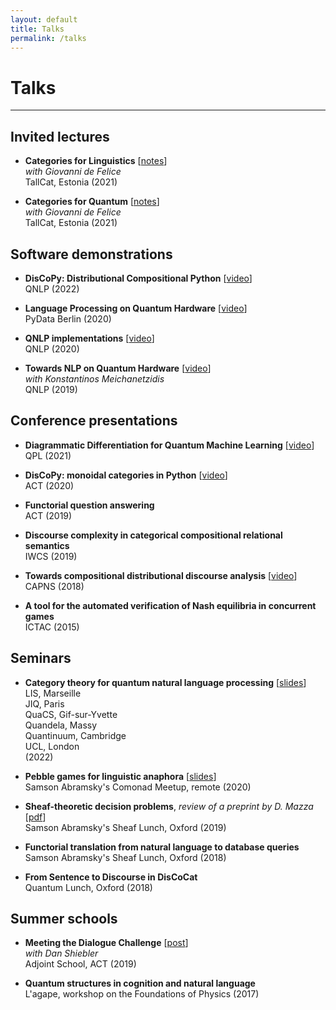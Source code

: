 ```yaml
---
layout: default
title: Talks
permalink: /talks
---
```


# Talks

---

## Invited lectures

* **Categories for Linguistics** [[notes](https://docs.discopy.org/en/main/notebooks/21-05-03-tallcat.html)] <br>
  *with Giovanni de Felice* <br>
  TallCat, Estonia (2021)

* **Categories for Quantum** [[notes](https://docs.discopy.org/en/main/notebooks/21-05-05-tallcat.html)] <br>
  *with Giovanni de Felice* <br>
  TallCat, Estonia (2021)

## Software demonstrations

* **DisCoPy: Distributional Compositional Python** [[video](https://www.youtube.com/watch?v=P7nZHX0xhAI)] <br>
  QNLP (2022)

* **Language Processing on Quantum Hardware** [[video](https://www.youtube.com/watch?v=5jK8qEQvR-o)] <br>
  PyData Berlin (2020)

* **QNLP implementations** [[video](https://www.youtube.com/watch?v=NJFYXZyeMj0)] <br>
  QNLP (2020)

* **Towards NLP on Quantum Hardware** [[video](https://www.youtube.com/watch?v=3UKqpL7Z0Uc)] <br>
  *with Konstantinos Meichanetzidis* <br>
  QNLP (2019)

## Conference presentations

* **Diagrammatic Differentiation for Quantum Machine Learning** [[video](https://www.youtube.com/watch?v=HOB3r44-pGw)] <br>
  QPL (2021)

* **DisCoPy: monoidal categories in Python** [[video](https://www.youtube.com/watch?v=kPar2nQVFnY)] <br>
  ACT (2020)

* **Functorial question answering** <br>
  ACT (2019)

* **Discourse complexity in categorical compositional relational semantics** <br>
  IWCS (2019)

* **Towards compositional distributional discourse analysis** [[video](https://www.youtube.com/watch?v=u61WZKTUG1Y)] <br>
  CAPNS (2018)

* **A tool for the automated verification of Nash equilibria in concurrent games** <br>
  ICTAC (2015)

## Seminars

* **Category theory for quantum natural language processing** [[slides](../slides/22-11-29-CT-for-QNLP.html)] <br>
  LIS, Marseille <br>
  JIQ, Paris <br>
  QuaCS, Gif-sur-Yvette <br>
  Quandela, Massy <br>
  Quantinuum, Cambridge <br>
  UCL, London <br>
  (2022)

* **Pebble games for linguistic anaphora** [[slides](../slides/20-06-18-pebble-anaphora.pdf)] <br>
  Samson Abramsky's Comonad Meetup, remote (2020)

* **Sheaf-theoretic decision problems**, *review of a preprint by D. Mazza* [[pdf](https://www.tcs.ifi.lmu.de/research/dice-fopara2019/papers/towards-a-sheaf-theoretic-definition-of-decision-problems)] <br>
  Samson Abramsky's Sheaf Lunch, Oxford (2019)

* **Functorial translation from natural language to database queries** <br>
  Samson Abramsky's Sheaf Lunch, Oxford (2018)

* **From Sentence to Discourse in DisCoCat** <br>
  Quantum Lunch, Oxford (2018)

## Summer schools

* **Meeting the Dialogue Challenge** [[post](https://golem.ph.utexas.edu/category/2019/06/meeting_the_dialogue_challenge.html)] <br>
  *with Dan Shiebler* <br>
  Adjoint School, ACT (2019)

* **Quantum structures in cognition and natural language** <br>
  L'agape, workshop on the Foundations of Physics (2017)
